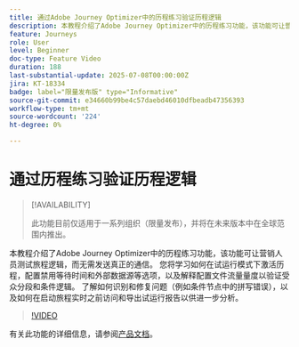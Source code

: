 ```yaml
---
title: 通过Adobe Journey Optimizer中的历程练习验证历程逻辑
description: 本教程介绍了Adobe Journey Optimizer中的历程练习功能，该功能可让营销人员测试旅程逻辑，而无需发送真正的通信。 您将学习如何在试运行模式下激活历程，配置禁用等待时间和外部数据源等选项，以及解释配置文件流量量度以验证受众分段和条件逻辑。 了解如何识别和修复问题（例如条件节点中的拼写错误），以及如何在启动旅程实时之前访问和导出试运行报告以供进一步分析。
feature: Journeys
role: User
level: Beginner
doc-type: Feature Video
duration: 188
last-substantial-update: 2025-07-08T00:00:00Z
jira: KT-18334
badge: label="限量发布版" type="Informative"
source-git-commit: e34660b99be4c57daebd46010dfbeadb47356393
workflow-type: tm+mt
source-wordcount: '224'
ht-degree: 0%

---
```



# 通过历程练习验证历程逻辑

>[!AVAILABILITY]
>
>此功能目前仅适用于一系列组织（限量发布），并将在未来版本中在全球范围内推出。

本教程介绍了Adobe Journey Optimizer中的历程练习功能，该功能可让营销人员测试旅程逻辑，而无需发送真正的通信。 您将学习如何在试运行模式下激活历程，配置禁用等待时间和外部数据源等选项，以及解释配置文件流量量度以验证受众分段和条件逻辑。 了解如何识别和修复问题（例如条件节点中的拼写错误），以及如何在启动旅程实时之前访问和导出试运行报告以供进一步分析。

>[!VIDEO](https://video.tv.adobe.com/v/3464692/?learn=on&enablevpops&captions=chi_hans)

有关此功能的详细信息，请参阅[产品文档](https://experienceleague.adobe.com/zh-hans/docs/journey-optimizer/using/orchestrate-journeys/create-journey/journey-dry-run)。

